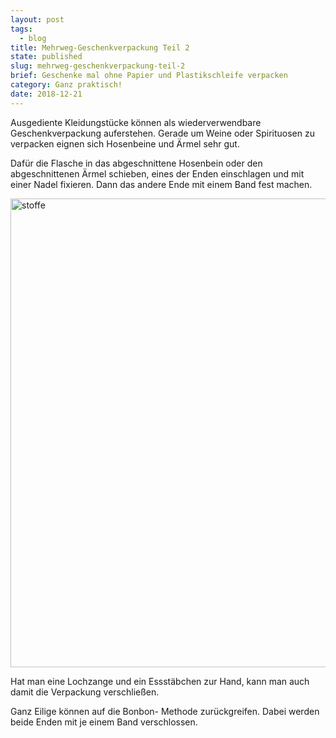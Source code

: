 ```yaml
---
layout: post
tags:
  - blog
title: Mehrweg-Geschenkverpackung Teil 2
state: published
slug: mehrweg-geschenkverpackung-teil-2
brief: Geschenke mal ohne Papier und Plastikschleife verpacken
category: Ganz praktisch!
date: 2018-12-21
---
```


Ausgediente Kleidungstücke können als wiederverwendbare Geschenkverpackung auferstehen. Gerade um Weine oder Spirituosen zu verpacken eignen sich Hosenbeine und Ärmel sehr gut.

Dafür die Flasche in das abgeschnittene Hosenbein oder den abgeschnittenen Ärmel schieben, eines der Enden einschlagen und mit einer Nadel fixieren. Dann das andere Ende mit einem Band fest machen.

<img src="https://res.cloudinary.com/actree/image/upload/c_fit,h_600,q_80,w_900/f8dpfva3h8peq7aor7nb" alt="stoffe" width="750" heigt="300">

Hat man eine Lochzange und ein Essstäbchen zur Hand, kann man auch damit die Verpackung verschließen.<p>
Ganz Eilige können auf die Bonbon- Methode zurückgreifen. Dabei werden beide Enden mit je einem Band verschlossen.